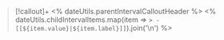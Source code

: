 > [!callout]+ <% dateUtils.parentIntervalCalloutHeader %>
<% dateUtils.childIntervalItems.map(item => `> - [[${item.value}|${item.label}]]`).join('\n') %>